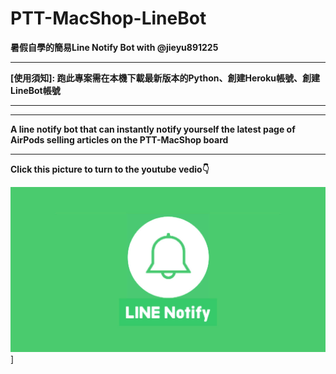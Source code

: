 # PTT-MacShop-LineBot
**暑假自學的簡易Line Notify Bot with @jieyu891225**
****  
  **[使用須知]: 跑此專案需在本機下載最新版本的Python、創建Heroku帳號、創建LineBot帳號**
****

****
**A line notify bot that can instantly notify yourself the latest page of AirPods selling articles on the PTT-MacShop board**
****
**Click this picture to turn to the youtube vedio👇**

[![IMAGE ALT TEXT](https://github.com/Emily-Weng/PTT-MacShop-Notifier/blob/main/line-notify.jpg)](https://www.youtube.com/watch?v=yw8b3av3hro "PTT-MacShop-Notifier成果展示")]
